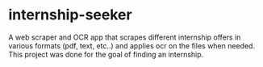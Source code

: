 # internship-seeker

A web scraper and OCR app that scrapes different internship offers in various formats (pdf, text, etc..) and applies ocr on the files when needed.
This project was done for the goal of finding an internship.
